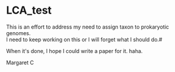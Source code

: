 # LCA_test
This is an effort to address my need to assign taxon to prokaryotic genomes.<br />
I need to keep working on this or I will forget what I should do.#


When it's done, I hope I could write a paper for it.
haha.


Margaret C
